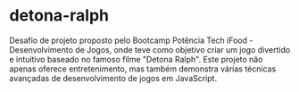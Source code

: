 # detona-ralph
Desafio de projeto proposto pelo Bootcamp Potência Tech iFood - Desenvolvimento de Jogos, onde teve como objetivo criar um jogo divertido e intuitivo baseado no famoso filme "Detona Ralph". Este projeto não apenas oferece entretenimento, mas também demonstra várias técnicas avançadas de desenvolvimento de jogos em JavaScript.
